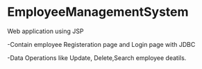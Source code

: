 # EmployeeManagementSystem
Web application using JSP 

-Contain employee Registeration page and Login page with JDBC

-Data Operations like Update, Delete,Search employee deatils.
